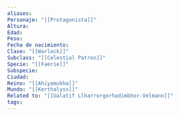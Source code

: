 ```yaml
---
aliases: 
Personaje: "[[Protagonista]]"
Altura: 
Edad: 
Peso: 
Fecha de nacimiento: 
Clase: "[[Warlock]]"
Subclass: "[[Celestial Patron]]"
Specie: "[[Faerie]]"
Subspecie: 
Ciudad: 
Reino: "[[Ahiyamukha]]"
Mundo: "[[Kerthalyss]]"
Related to: "[[Ualatif Llharrorgorhadimbhor-Velmann]]"
tags:
---
```

